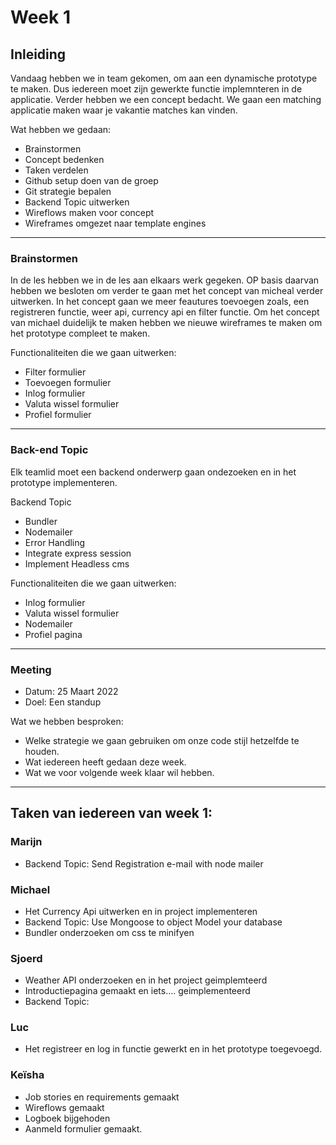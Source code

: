 # Week 1
 ## Inleiding
 Vandaag hebben we in team gekomen, om aan een dynamische prototype te maken. Dus iedereen moet zijn gewerkte functie implemnteren in de applicatie. Verder hebben we een concept bedacht. We gaan een matching applicatie maken waar je vakantie matches kan vinden. 

 Wat hebben we gedaan:
 - Brainstormen
 - Concept bedenken 
 - Taken verdelen
 - Github setup doen van de groep
 - Git strategie bepalen
 - Backend Topic uitwerken
 - Wireflows maken voor concept
 - Wireframes omgezet naar template engines

---
### Brainstormen
In de les hebben we in de les aan elkaars werk gegeken. OP basis daarvan hebben we besloten om verder te gaan met het  concept van micheal verder uitwerken. In het concept gaan we meer feautures toevoegen zoals, een registreren functie, weer api, currency api en filter functie. Om het concept van michael duidelijk te maken hebben we nieuwe wireframes te maken om het prototype compleet te maken. 

Functionaliteiten die we gaan uitwerken: 
 - Filter formulier
 - Toevoegen formulier
 - Inlog formulier
 - Valuta wissel formulier
 - Profiel formulier

---
### Back-end Topic
Elk teamlid moet een backend onderwerp gaan ondezoeken en in het prototype implementeren. 

 Backend Topic 
 -  Bundler
 -  Nodemailer
 -  Error Handling
 - Integrate express session
 - Implement Headless cms


 Functionaliteiten die we gaan uitwerken: 
 -  Inlog formulier
 - Valuta wissel formulier
 - Nodemailer
 - Profiel pagina

---
### Meeting
- Datum: 25 Maart 2022
- Doel: Een standup

Wat we hebben besproken:
- Welke strategie we gaan gebruiken om onze code stijl hetzelfde te houden.
- Wat iedereen heeft gedaan deze week.
- Wat we voor volgende week klaar wil hebben.
 ---

## Taken van iedereen van week 1:

### Marijn 
- Backend Topic: Send Registration e-mail with node mailer


### Michael
- Het Currency Api uitwerken en in project implementeren
- Backend Topic: Use Mongoose to object Model your database
- Bundler onderzoeken om css te minifyen

### Sjoerd
- Weather API onderzoeken en in het project geimplemteerd
- Introductiepagina gemaakt en iets.... geimplementeerd 
- Backend Topic:

### Luc
- Het registreer en log in functie gewerkt en in het prototype toegevoegd.

### Keïsha
- Job stories en requirements gemaakt
- Wireflows gemaakt 
- Logboek bijgehoden
- Aanmeld formulier gemaakt.
